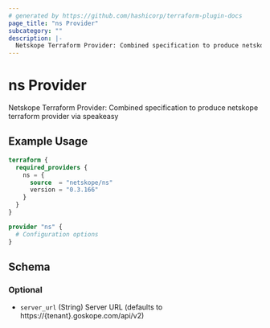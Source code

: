```yaml
---
# generated by https://github.com/hashicorp/terraform-plugin-docs
page_title: "ns Provider"
subcategory: ""
description: |-
  Netskope Terraform Provider: Combined specification to produce netskope terraform provider via speakeasy
---
```


# ns Provider

Netskope Terraform Provider: Combined specification to produce netskope terraform provider via speakeasy

## Example Usage

```terraform
terraform {
  required_providers {
    ns = {
      source  = "netskope/ns"
      version = "0.3.166"
    }
  }
}

provider "ns" {
  # Configuration options
}
```

<!-- schema generated by tfplugindocs -->
## Schema

### Optional

- `server_url` (String) Server URL (defaults to https://{tenant}.goskope.com/api/v2)
